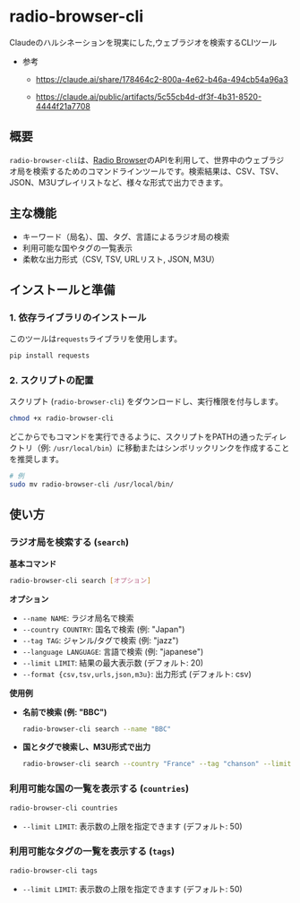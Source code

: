 # radio-browser-cli
Claudeのハルシネーションを現実にした,ウェブラジオを検索するCLIツール

- 参考

    - https://claude.ai/share/178464c2-800a-4e62-b46a-494cb54a96a3

    - https://claude.ai/public/artifacts/5c55cb4d-df3f-4b31-8520-4444f21a7708

## 概要
`radio-browser-cli`は、[Radio Browser](https://www.radio-browser.info/)のAPIを利用して、世界中のウェブラジオ局を検索するためのコマンドラインツールです。検索結果は、CSV、TSV、JSON、M3Uプレイリストなど、様々な形式で出力できます。

## 主な機能
- キーワード（局名）、国、タグ、言語によるラジオ局の検索
- 利用可能な国やタグの一覧表示
- 柔軟な出力形式（CSV, TSV, URLリスト, JSON, M3U）

## インストールと準備
### 1. 依存ライブラリのインストール
このツールは`requests`ライブラリを使用します。
```bash
pip install requests
```

### 2. スクリプトの配置
スクリプト (`radio-browser-cli`) をダウンロードし、実行権限を付与します。
```bash
chmod +x radio-browser-cli
```
どこからでもコマンドを実行できるように、スクリプトをPATHの通ったディレクトリ（例: `/usr/local/bin`）に移動またはシンボリックリンクを作成することを推奨します。
```bash
# 例
sudo mv radio-browser-cli /usr/local/bin/
```

## 使い方

### ラジオ局を検索する (`search`)

**基本コマンド**
```bash
radio-browser-cli search [オプション]
```

**オプション**
- `--name NAME`: ラジオ局名で検索
- `--country COUNTRY`: 国名で検索 (例: "Japan")
- `--tag TAG`: ジャンル/タグで検索 (例: "jazz")
- `--language LANGUAGE`: 言語で検索 (例: "japanese")
- `--limit LIMIT`: 結果の最大表示数 (デフォルト: 20)
- `--format {csv,tsv,urls,json,m3u}`: 出力形式 (デフォルト: csv)

**使用例**
- **名前で検索 (例: "BBC")**
  ```bash
  radio-browser-cli search --name "BBC"
  ```

- **国とタグで検索し、M3U形式で出力**
  ```bash
  radio-browser-cli search --country "France" --tag "chanson" --limit 10 --format m3u
  ```

### 利用可能な国の一覧を表示する (`countries`)
```bash
radio-browser-cli countries
```
- `--limit LIMIT`: 表示数の上限を指定できます (デフォルト: 50)

### 利用可能なタグの一覧を表示する (`tags`)
```bash
radio-browser-cli tags
```
- `--limit LIMIT`: 表示数の上限を指定できます (デフォルト: 50)
